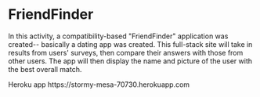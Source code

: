# FriendFinder
<p>In this activity, a compatibility-based "FriendFinder" application was created-- basically a dating app was created. This full-stack site will take in results from  users' surveys, then compare their answers with those from other users. The app will then display the name and picture of the user with the best overall match.</p>
Heroku app
 https://stormy-mesa-70730.herokuapp.com
